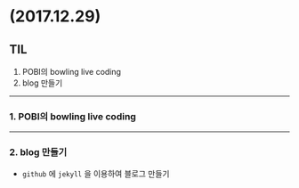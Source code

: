 # (2017.12.29)

## TIL

1. POBI의 bowling live coding
2. blog 만들기

---
### 1. POBI의 bowling live coding

---
### 2. blog 만들기

- `github` 에 `jekyll` 을 이용하여 블로그 만들기
